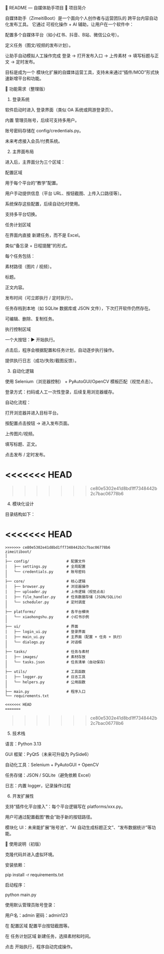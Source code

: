 📘 README — 自媒体助手项目
📖 项目简介

自媒体助手（ZimeitiBoot）是一个面向个人创作者与运营团队的 跨平台内容自动化发布工具。
它通过 可视化操作 + AI 辅助，让用户在一个软件中：

配置多个自媒体平台（如小红书、抖音、B站、微信公众号）。

定义任务（图文/视频的发布计划）。

让助手自动模拟人工操作完成 登录 → 打开发布入口 → 上传素材 → 填写标题与正文 → 定时发布。

目标是成为一个 模块化扩展的自媒体运营工具，支持未来通过“插件/MOD”形式快速新增平台和功能。

🎯 功能需求（整理版）
1. 登录系统

软件启动时进入 登录界面（类似 OA 系统或网游登录页）。

内置 管理员账号，后续可支持多用户。

账号密码存储在 config/credentials.py。

未来考虑接入会员/付费系统。

2. 主界面布局

进入后，主界面分为三个区域：

配置区域

用于每个平台的“教学”配置。

用户手动提供信息（平台 URL、按钮截图、上传入口路径等）。

系统保存这些配置，后续自动化时使用。

支持多平台切换。

任务计划区域

在界面内直接 新建任务，而不是 Excel。

类似“备忘录 + 日程提醒”的形式。

每个任务包括：

素材路径（图片 / 视频）。

标题。

正文内容。

发布时间（可立即执行 / 定时执行）。

任务存档到本地（如 SQLite 数据库或 JSON 文件），下次打开软件仍然存在。

可编辑、删除、复制任务。

执行控制区域

一个大按钮：▶ 开始执行。

点击后，程序会根据配置和任务计划，自动逐步执行操作。

提供执行日志（成功/失败/截图反馈）。

3. 自动化逻辑

使用 Selenium（浏览器控制） + PyAutoGUI/OpenCV 模板匹配（视觉点击）。

登录方式：扫码或人工一次性登录，后续复用浏览器缓存。

自动化流程：

打开浏览器并进入目标平台。

按配置点击按钮 → 进入发布页面。

上传图片/视频。

填写标题、正文。

点击发布 / 定时发布。

<<<<<<< HEAD
=======

>>>>>>> ce80e5302e41d8bd1ff7348442b2c7bac06778b6
4. 模块化设计

目录结构如下：

<<<<<<< HEAD
=======
```
>>>>>>> ce80e5302e41d8bd1ff7348442b2c7bac06778b6
zimeitiboot/
│
├── config/                 # 配置文件
│   ├── settings.py         # 全局配置
│   └── credentials.py      # 账号密码
│
├── core/                   # 核心逻辑
│   ├── browser.py          # 浏览器操作
│   ├── uploader.py         # 上传逻辑（视觉点击）
│   ├── file_handler.py     # 任务数据存储（JSON/SQLite）
│   └── scheduler.py        # 定时调度
│
├── platforms/              # 各平台模块
│   └── xiaohongshu.py      # 小红书示例
│
├── ui/                     # 界面
│   ├── login_ui.py         # 登录界面
│   ├── main_ui.py          # 主界面（配置 + 任务 + 执行）
│   └── dialogs.py          # 对话框
│
├── tasks/                  # 任务与素材
│   ├── images/             # 素材存放
│   └── tasks.json          # 任务清单（自动保存）
│
├── utils/                  # 工具函数
│   ├── logger.py           # 日志工具
│   └── helpers.py          # 公用函数
│
├── main.py                 # 程序入口
└── requirements.txt

<<<<<<< HEAD
=======

```

>>>>>>> ce80e5302e41d8bd1ff7348442b2c7bac06778b6
5. 技术栈

语言：Python 3.13

GUI 框架：PyQt5（未来可升级为 PySide6）

自动化工具：Selenium + PyAutoGUI + OpenCV

任务存储：JSON / SQLite（避免依赖 Excel）

日志：内置 logger，记录操作过程

6. 开发扩展性

支持“插件化平台接入”：每个平台逻辑写在 platforms/xxx.py。

用户可通过配置截图“教会”助手新的按钮路径。

模块化 UI：未来能扩展“账号池”、“AI 自动生成标题正文”、“发布数据统计”等功能。

🚀 使用说明（初版）

克隆代码并进入虚拟环境。

安装依赖：

pip install -r requirements.txt


启动程序：

python main.py


使用默认管理员账号登录：

用户名：admin
密码：admin123


在 配置区域 配置平台按钮截图等。

在 任务计划区域 新建任务，选择素材和时间。

点击 开始执行，程序自动完成操作。